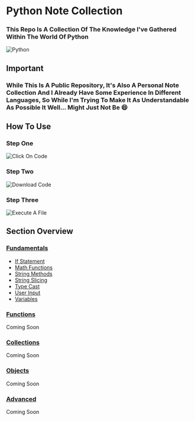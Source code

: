 # Python Note Collection

### This Repo Is A Collection Of The Knowledge I've Gathered Within The World Of Python

![Python](https://img.shields.io/badge/-Python-d9c10f)

## Important

### While This Is A Public Repository, It's Also A Personal Note Collection And I Already Have Some Experience In Different Languages, So While I'm Trying To Make It As Understandable As Possible It Well... Might Just Not Be 😄

## How To Use

### Step One

![Click On Code](https://user-images.githubusercontent.com/118444485/216960044-7fe7ca35-d48b-4179-8bff-5f1d3d4cad01.png)

### Step Two

![Download Code](https://user-images.githubusercontent.com/118444485/216959964-5f257c99-88e7-4510-a685-376cef805a74.png)

### Step Three

![Execute A File](https://user-images.githubusercontent.com/118444485/226697743-1658c0e8-6d06-476c-94e3-e6d303b98988.png)

## Section Overview

### [Fundamentals](Python/Fundamentals)

-   [If Statement](Python/Fundamentals/If%20Statements.py)
-   [Math Functions](Python/Fundamentals/Math%20Functions.py)
-   [String Methods](Python/Fundamentals/String%20Methods.py)
-   [String Slicing](Python/Fundamentals/String%20Slicing.py)
-   [Type Cast](Python/Fundamentals/Type%20Cast.py)
-   [User Input](Python/Fundamentals/User%20Input.py)
-   [Variables](Python/Fundamentals/Variables.py)

### [Functions](Python/Functions/)

Coming Soon

### [Collections](Python/Collections/)

Coming Soon

### [Objects](Python/Objects/)

Coming Soon

### [Advanced](Python/Advanced/)

Coming Soon
